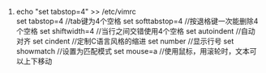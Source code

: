 1. echo "set tabstop=4" >> /etc/vimrc  
set tabstop=4          //tab键为4个空格
set softtabstop=4   //按退格键一次能删除4个空格
set shiftwidth=4      //当行之间交错使用4个空格
set autoindent        //自动对齐
set cindent             //定制C语言风格的缩进
set number            //显示行号
set showmatch      //设置为匹配模式
set mouse=a         //使用鼠标，用滚轮时，文本可以上下移动
